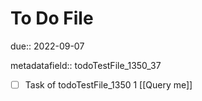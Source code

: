 # To Do File

due:: 2022-09-07

metadatafield:: todoTestFile_1350_37

- [ ] Task of todoTestFile_1350 1 [[Query me]]
